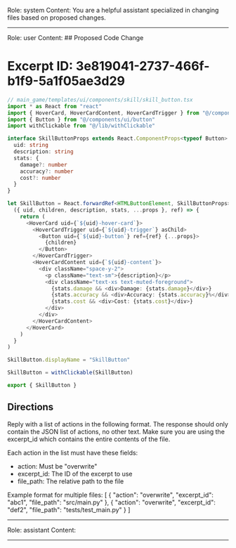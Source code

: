 Role: system
Content: You are a helpful assistant specialized in changing files based on proposed changes.
__________________
Role: user
Content: ## Proposed Code Change
# Excerpt ID: 3e819041-2737-466f-b1f9-5a1f05ae3d29
```typescript
// main_game/templates/ui/components/skill/skill_button.tsx
import * as React from "react"
import { HoverCard, HoverCardContent, HoverCardTrigger } from "@/components/ui/hover-card"
import { Button } from "@/components/ui/button"
import withClickable from "@/lib/withClickable"

interface SkillButtonProps extends React.ComponentProps<typeof Button> {
  uid: string
  description: string
  stats: {
    damage?: number
    accuracy?: number
    cost?: number
  }
}

let SkillButton = React.forwardRef<HTMLButtonElement, SkillButtonProps>(
  ({ uid, children, description, stats, ...props }, ref) => {
    return (
      <HoverCard uid={`${uid}-hover-card`}>
        <HoverCardTrigger uid={`${uid}-trigger`} asChild>
          <Button uid={`${uid}-button`} ref={ref} {...props}>
            {children}
          </Button>
        </HoverCardTrigger>
        <HoverCardContent uid={`${uid}-content`}>
          <div className="space-y-2">
            <p className="text-sm">{description}</p>
            <div className="text-xs text-muted-foreground">
              {stats.damage && <div>Damage: {stats.damage}</div>}
              {stats.accuracy && <div>Accuracy: {stats.accuracy}%</div>}
              {stats.cost && <div>Cost: {stats.cost}</div>}
            </div>
          </div>
        </HoverCardContent>
      </HoverCard>
    )
  }
)

SkillButton.displayName = "SkillButton"

SkillButton = withClickable(SkillButton)

export { SkillButton }
```

## Directions
Reply with a list of actions in the following format. The response should only contain the JSON list of actions, no other text.
Make sure you are using the excerpt_id which contains the entire contents of the file.

Each action in the list must have these fields:
- action: Must be "overwrite"
- excerpt_id: The ID of the excerpt to use
- file_path: The relative path to the file

Example format for multiple files:
[
    {
        "action": "overwrite",
        "excerpt_id": "abc1",
        "file_path": "src/main.py"
    },
    {
        "action": "overwrite",
        "excerpt_id": "def2",
        "file_path": "tests/test_main.py"
    }
]
__________________
Role: assistant
Content: 
__________________
